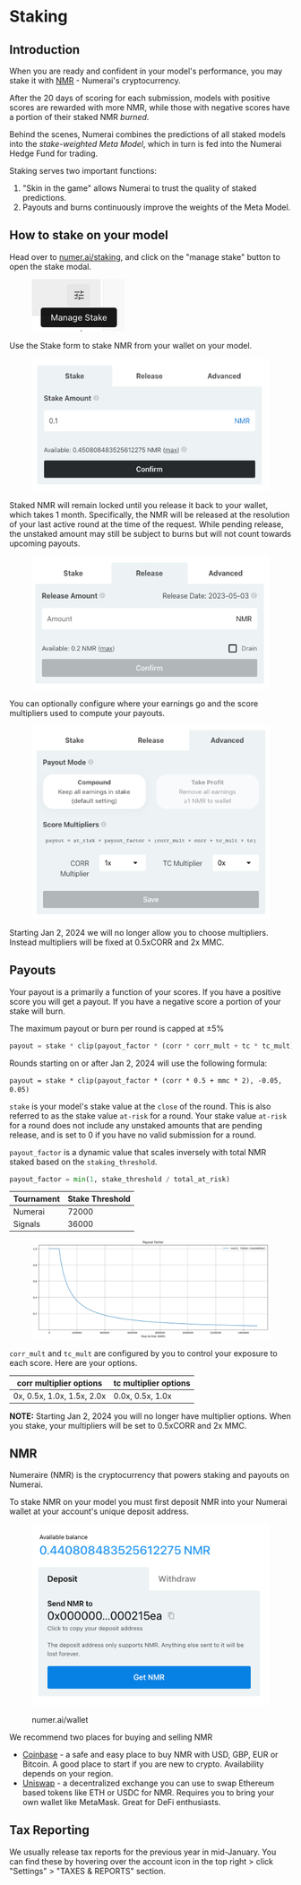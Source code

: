 # Staking

## Introduction

When you are ready and confident in your model's performance, you may stake it with [NMR](https://www.coinbase.com/price/numeraire) - Numerai's cryptocurrency.&#x20;

After the 20 days of scoring for each submission, models with positive scores are rewarded with more NMR, while those with negative scores have a portion of their staked NMR _burned_.&#x20;

Behind the scenes, Numerai combines the predictions of all staked models into the _stake-weighted_ _Meta Model_, which in turn is fed into the Numerai Hedge Fund for trading.&#x20;

Staking serves two important functions:

1. "Skin in the game" allows Numerai to trust the quality of staked predictions.   &#x20;
2. Payouts and burns continuously improve the weights of the Meta Model.      &#x20;

## How to stake on your model

Head over to [numer.ai/staking](https://numer.ai/staking), and click on the "manage stake" button to open the stake modal.&#x20;

<figure><img src="../.gitbook/assets/image (96).png" alt=""><figcaption></figcaption></figure>

Use the Stake form to stake NMR from your wallet on your model.

<div align="center">

<figure><img src="../.gitbook/assets/image (107).png" alt=""><figcaption></figcaption></figure>

</div>

Staked NMR will remain locked until you release it back to your wallet, which takes 1 month. Specifically, the NMR will be released at the resolution of your last active round at the time of the request. While pending release, the unstaked amount may still be subject to burns but will not count towards upcoming payouts.

<figure><img src="../.gitbook/assets/image (36).png" alt=""><figcaption></figcaption></figure>

You can optionally configure where your earnings go and the score multipliers used to compute your payouts.

<figure><img src="../.gitbook/assets/image (38).png" alt=""><figcaption></figcaption></figure>

Starting Jan 2,  2024 we will no longer allow you to choose multipliers. Instead multipliers will be fixed at 0.5xCORR and 2x MMC.

## Payouts

Your payout is a primarily a function of your scores. If you have a positive score you will get a payout. If you have a negative score a portion of your stake will burn.

The maximum payout or burn per round is capped at ±5%

```python
payout = stake * clip(payout_factor * (corr * corr_mult + tc * tc_mult), -0.05, 0.05) 
```

Rounds starting on or after Jan 2, 2024 will use the following formula:

```
payout = stake * clip(payout_factor * (corr * 0.5 + mmc * 2), -0.05, 0.05) 
```

`stake` is your model's stake value at the `close` of the round. This is also referred to as the stake value `at-risk` for a round. Your stake value `at-risk` for a round does not include any unstaked amounts that are pending release, and is set to 0 if you have no valid submission for a round.

`payout_factor` is a dynamic value that scales inversely with total NMR staked based on the `staking_threshold`.&#x20;

```python
payout_factor = min(1, stake_threshold / total_at_risk) 
```

| Tournament | Stake Threshold |
| ---------- | --------------- |
| Numerai    | 72000           |
| Signals    | 36000           |

<figure><img src="../.gitbook/assets/image (35).png" alt=""><figcaption></figcaption></figure>

`corr_mult` and `tc_mult` are configured by you to control your exposure to each score. Here are your options.

| corr multiplier options    | tc multiplier options |
| -------------------------- | --------------------- |
| 0x, 0.5x, 1.0x, 1.5x, 2.0x | 0.0x, 0.5x, 1.0x      |

**NOTE:** Starting Jan 2, 2024 you will no longer have multiplier options. When you stake, your multipliers will be set to 0.5xCORR and 2x MMC.

## NMR

Numeraire (NMR) is the cryptocurrency that powers staking and payouts on Numerai.&#x20;

To stake NMR on your model you must first deposit NMR into your Numerai wallet at your account's unique deposit address.

<figure><img src="../.gitbook/assets/image (15).png" alt=""><figcaption><p>numer.ai/wallet</p></figcaption></figure>

We recommend two places for buying and selling NMR&#x20;

* [Coinbase](https://www.coinbase.com/price/numeraire) - a safe and easy place to buy NMR with USD, GBP, EUR or Bitcoin. A good place to start if you are new to crypto. Availability depends on your region.
* [Uniswap](https://app.uniswap.org/#/swap?outputCurrency=0x1776e1f26f98b1a5df9cd347953a26dd3cb46671) - a decentralized exchange you can use to swap Ethereum based tokens like ETH or USDC for NMR. Requires you to bring your own wallet like MetaMask. Great for DeFi enthusiasts.

## Tax Reporting

We usually release tax reports for the previous year in mid-January. You can find these by hovering over the account icon in the top right > click "Settings" > "TAXES & REPORTS" section.&#x20;
